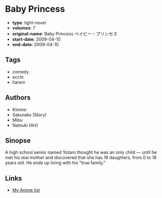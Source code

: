# Baby Princess

-   **type**: light-novel
-   **volumes**: 7
-   **original-name**: Baby Princess ベイビー・プリンセス
-   **start-date**: 2009-04-10
-   **end-date**: 2009-04-10

## Tags

-   comedy
-   ecchi
-   harem

## Authors

-   Kimino
-   Sakurako (Story)
-   Mibu
-   Natsuki (Art)

## Sinopse

A high school senior named Yotaro thought he was an only child — until he met his real mother and discovered that she has 19 daughters, from 0 to 18 years old. He ends up living with his "true family."

## Links

-   [My Anime list](https://myanimelist.net/manga/8676/Baby_Princess)
